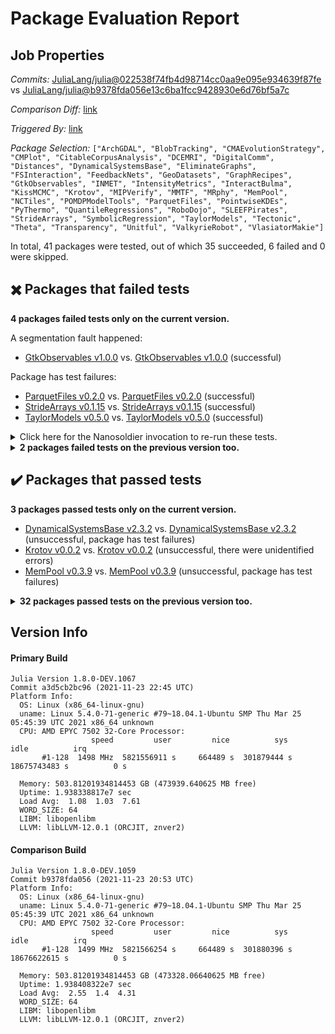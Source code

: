 # Package Evaluation Report

## Job Properties

*Commits:* [JuliaLang/julia@022538f74fb4d98714cc0aa9e095e934639f87fe](https://github.com/JuliaLang/julia/commit/022538f74fb4d98714cc0aa9e095e934639f87fe) vs [JuliaLang/julia@b9378fda056e13c6ba1fcc9428930e6d76bf5a7c](https://github.com/JuliaLang/julia/commit/b9378fda056e13c6ba1fcc9428930e6d76bf5a7c)

*Comparison Diff:* [link](https://github.com/JuliaLang/julia/compare/b9378fda056e13c6ba1fcc9428930e6d76bf5a7c..022538f74fb4d98714cc0aa9e095e934639f87fe)

*Triggered By:* [link](https://github.com/JuliaLang/julia/pull/43190#issuecomment-977203480)

*Package Selection:* `["ArchGDAL", "BlobTracking", "CMAEvolutionStrategy", "CMPlot", "CitableCorpusAnalysis", "DCEMRI", "DigitalComm", "Distances", "DynamicalSystemsBase", "EliminateGraphs", "FSInteraction", "FeedbackNets", "GeoDatasets", "GraphRecipes", "GtkObservables", "INMET", "IntensityMetrics", "InteractBulma", "KissMCMC", "Krotov", "MIPVerify", "MMTF", "MRphy", "MemPool", "NCTiles", "POMDPModelTools", "ParquetFiles", "PointwiseKDEs", "PyThermo", "QuantileRegressions", "RoboDojo", "SLEEFPirates", "StrideArrays", "SymbolicRegression", "TaylorModels", "Tectonic", "Theta", "Transparency", "Unitful", "ValkyrieRobot", "VlasiatorMakie"]`

In total, 41 packages were tested, out of which 35 succeeded, 6 failed and 0 were skipped.


## :heavy_multiplication_x: Packages that failed tests

**4 packages failed tests only on the current version.**

A segmentation fault happened:

- [GtkObservables v1.0.0](https://s3.amazonaws.com/julialang-reports/nanosoldier/pkgeval/by_hash/022538f_vs_b9378fd/GtkObservables.1.8.0-DEV-a3d5cb2bc96.log) vs. [GtkObservables v1.0.0](https://s3.amazonaws.com/julialang-reports/nanosoldier/pkgeval/by_hash/022538f_vs_b9378fd/GtkObservables.1.8.0-DEV-b9378fda056.log) (successful)

Package has test failures:

- [ParquetFiles v0.2.0](https://s3.amazonaws.com/julialang-reports/nanosoldier/pkgeval/by_hash/022538f_vs_b9378fd/ParquetFiles.1.8.0-DEV-a3d5cb2bc96.log) vs. [ParquetFiles v0.2.0](https://s3.amazonaws.com/julialang-reports/nanosoldier/pkgeval/by_hash/022538f_vs_b9378fd/ParquetFiles.1.8.0-DEV-b9378fda056.log) (successful)
- [StrideArrays v0.1.15](https://s3.amazonaws.com/julialang-reports/nanosoldier/pkgeval/by_hash/022538f_vs_b9378fd/StrideArrays.1.8.0-DEV-a3d5cb2bc96.log) vs. [StrideArrays v0.1.15](https://s3.amazonaws.com/julialang-reports/nanosoldier/pkgeval/by_hash/022538f_vs_b9378fd/StrideArrays.1.8.0-DEV-b9378fda056.log) (successful)
- [TaylorModels v0.5.0](https://s3.amazonaws.com/julialang-reports/nanosoldier/pkgeval/by_hash/022538f_vs_b9378fd/TaylorModels.1.8.0-DEV-a3d5cb2bc96.log) vs. [TaylorModels v0.5.0](https://s3.amazonaws.com/julialang-reports/nanosoldier/pkgeval/by_hash/022538f_vs_b9378fd/TaylorModels.1.8.0-DEV-b9378fda056.log) (successful)

<details><summary>Click here for the Nanosoldier invocation to re-run these tests.</summary>
<p>

```
@nanosoldier `runtests(["GtkObservables", "ParquetFiles", "StrideArrays", "TaylorModels"], vs = ":master")`
```

</p>
</details>


<details><summary><strong>2 packages failed tests on the previous version too.</strong></summary>
<p>

There were unidentified errors:

- [QuantileRegressions v0.1.8](https://s3.amazonaws.com/julialang-reports/nanosoldier/pkgeval/by_hash/022538f_vs_b9378fd/QuantileRegressions.1.8.0-DEV-a3d5cb2bc96.log)

Package has test failures:

- [Theta v0.1.2](https://s3.amazonaws.com/julialang-reports/nanosoldier/pkgeval/by_hash/022538f_vs_b9378fd/Theta.1.8.0-DEV-a3d5cb2bc96.log)

</p>
</details>


## :heavy_check_mark: Packages that passed tests

**3 packages passed tests only on the current version.**

- [DynamicalSystemsBase v2.3.2](https://s3.amazonaws.com/julialang-reports/nanosoldier/pkgeval/by_hash/022538f_vs_b9378fd/DynamicalSystemsBase.1.8.0-DEV-a3d5cb2bc96.log) vs. [DynamicalSystemsBase v2.3.2](https://s3.amazonaws.com/julialang-reports/nanosoldier/pkgeval/by_hash/022538f_vs_b9378fd/DynamicalSystemsBase.1.8.0-DEV-b9378fda056.log) (unsuccessful, package has test failures)
- [Krotov v0.0.2](https://s3.amazonaws.com/julialang-reports/nanosoldier/pkgeval/by_hash/022538f_vs_b9378fd/Krotov.1.8.0-DEV-a3d5cb2bc96.log) vs. [Krotov v0.0.2](https://s3.amazonaws.com/julialang-reports/nanosoldier/pkgeval/by_hash/022538f_vs_b9378fd/Krotov.1.8.0-DEV-b9378fda056.log) (unsuccessful, there were unidentified errors)
- [MemPool v0.3.9](https://s3.amazonaws.com/julialang-reports/nanosoldier/pkgeval/by_hash/022538f_vs_b9378fd/MemPool.1.8.0-DEV-a3d5cb2bc96.log) vs. [MemPool v0.3.9](https://s3.amazonaws.com/julialang-reports/nanosoldier/pkgeval/by_hash/022538f_vs_b9378fd/MemPool.1.8.0-DEV-b9378fda056.log) (unsuccessful, package has test failures)

<details><summary><strong>32 packages passed tests on the previous version too.</strong></summary>
<p>

- [ArchGDAL v0.7.4](https://s3.amazonaws.com/julialang-reports/nanosoldier/pkgeval/by_hash/022538f_vs_b9378fd/ArchGDAL.1.8.0-DEV-a3d5cb2bc96.log)
- [BlobTracking v0.1.6](https://s3.amazonaws.com/julialang-reports/nanosoldier/pkgeval/by_hash/022538f_vs_b9378fd/BlobTracking.1.8.0-DEV-a3d5cb2bc96.log)
- [CMAEvolutionStrategy v0.2.2](https://s3.amazonaws.com/julialang-reports/nanosoldier/pkgeval/by_hash/022538f_vs_b9378fd/CMAEvolutionStrategy.1.8.0-DEV-a3d5cb2bc96.log)
- [CMPlot v1.0.1](https://s3.amazonaws.com/julialang-reports/nanosoldier/pkgeval/by_hash/022538f_vs_b9378fd/CMPlot.1.8.0-DEV-a3d5cb2bc96.log)
- [CitableCorpusAnalysis v0.6.0](https://s3.amazonaws.com/julialang-reports/nanosoldier/pkgeval/by_hash/022538f_vs_b9378fd/CitableCorpusAnalysis.1.8.0-DEV-a3d5cb2bc96.log)
- [DCEMRI v0.2.4](https://s3.amazonaws.com/julialang-reports/nanosoldier/pkgeval/by_hash/022538f_vs_b9378fd/DCEMRI.1.8.0-DEV-a3d5cb2bc96.log)
- [DigitalComm v1.0.5](https://s3.amazonaws.com/julialang-reports/nanosoldier/pkgeval/by_hash/022538f_vs_b9378fd/DigitalComm.1.8.0-DEV-a3d5cb2bc96.log)
- [Distances v0.10.6](https://s3.amazonaws.com/julialang-reports/nanosoldier/pkgeval/by_hash/022538f_vs_b9378fd/Distances.1.8.0-DEV-a3d5cb2bc96.log)
- [EliminateGraphs v0.2.0](https://s3.amazonaws.com/julialang-reports/nanosoldier/pkgeval/by_hash/022538f_vs_b9378fd/EliminateGraphs.1.8.0-DEV-a3d5cb2bc96.log)
- [FSInteraction v0.1.0](https://s3.amazonaws.com/julialang-reports/nanosoldier/pkgeval/by_hash/022538f_vs_b9378fd/FSInteraction.1.8.0-DEV-a3d5cb2bc96.log)
- [FeedbackNets v0.3.0](https://s3.amazonaws.com/julialang-reports/nanosoldier/pkgeval/by_hash/022538f_vs_b9378fd/FeedbackNets.1.8.0-DEV-a3d5cb2bc96.log)
- [GeoDatasets v0.1.6](https://s3.amazonaws.com/julialang-reports/nanosoldier/pkgeval/by_hash/022538f_vs_b9378fd/GeoDatasets.1.8.0-DEV-a3d5cb2bc96.log)
- [GraphRecipes v0.5.8](https://s3.amazonaws.com/julialang-reports/nanosoldier/pkgeval/by_hash/022538f_vs_b9378fd/GraphRecipes.1.8.0-DEV-a3d5cb2bc96.log)
- [INMET v0.1.0](https://s3.amazonaws.com/julialang-reports/nanosoldier/pkgeval/by_hash/022538f_vs_b9378fd/INMET.1.8.0-DEV-a3d5cb2bc96.log)
- [IntensityMetrics v0.4.0](https://s3.amazonaws.com/julialang-reports/nanosoldier/pkgeval/by_hash/022538f_vs_b9378fd/IntensityMetrics.1.8.0-DEV-a3d5cb2bc96.log)
- [InteractBulma v0.6.2](https://s3.amazonaws.com/julialang-reports/nanosoldier/pkgeval/by_hash/022538f_vs_b9378fd/InteractBulma.1.8.0-DEV-a3d5cb2bc96.log)
- [KissMCMC v0.2.1](https://s3.amazonaws.com/julialang-reports/nanosoldier/pkgeval/by_hash/022538f_vs_b9378fd/KissMCMC.1.8.0-DEV-a3d5cb2bc96.log)
- [MIPVerify v0.3.1](https://s3.amazonaws.com/julialang-reports/nanosoldier/pkgeval/by_hash/022538f_vs_b9378fd/MIPVerify.1.8.0-DEV-a3d5cb2bc96.log)
- [MMTF v1.0.0](https://s3.amazonaws.com/julialang-reports/nanosoldier/pkgeval/by_hash/022538f_vs_b9378fd/MMTF.1.8.0-DEV-a3d5cb2bc96.log)
- [MRphy v0.1.5](https://s3.amazonaws.com/julialang-reports/nanosoldier/pkgeval/by_hash/022538f_vs_b9378fd/MRphy.1.8.0-DEV-a3d5cb2bc96.log)
- [NCTiles v0.1.14](https://s3.amazonaws.com/julialang-reports/nanosoldier/pkgeval/by_hash/022538f_vs_b9378fd/NCTiles.1.8.0-DEV-a3d5cb2bc96.log)
- [POMDPModelTools v0.3.9](https://s3.amazonaws.com/julialang-reports/nanosoldier/pkgeval/by_hash/022538f_vs_b9378fd/POMDPModelTools.1.8.0-DEV-a3d5cb2bc96.log)
- [PointwiseKDEs v0.1.0](https://s3.amazonaws.com/julialang-reports/nanosoldier/pkgeval/by_hash/022538f_vs_b9378fd/PointwiseKDEs.1.8.0-DEV-a3d5cb2bc96.log)
- [PyThermo v0.1.3](https://s3.amazonaws.com/julialang-reports/nanosoldier/pkgeval/by_hash/022538f_vs_b9378fd/PyThermo.1.8.0-DEV-a3d5cb2bc96.log)
- [RoboDojo v0.1.1](https://s3.amazonaws.com/julialang-reports/nanosoldier/pkgeval/by_hash/022538f_vs_b9378fd/RoboDojo.1.8.0-DEV-a3d5cb2bc96.log)
- [SLEEFPirates v0.6.28](https://s3.amazonaws.com/julialang-reports/nanosoldier/pkgeval/by_hash/022538f_vs_b9378fd/SLEEFPirates.1.8.0-DEV-a3d5cb2bc96.log)
- [SymbolicRegression v0.6.16](https://s3.amazonaws.com/julialang-reports/nanosoldier/pkgeval/by_hash/022538f_vs_b9378fd/SymbolicRegression.1.8.0-DEV-a3d5cb2bc96.log)
- [Tectonic v0.8.0](https://s3.amazonaws.com/julialang-reports/nanosoldier/pkgeval/by_hash/022538f_vs_b9378fd/Tectonic.1.8.0-DEV-a3d5cb2bc96.log)
- [Transparency v0.1.7](https://s3.amazonaws.com/julialang-reports/nanosoldier/pkgeval/by_hash/022538f_vs_b9378fd/Transparency.1.8.0-DEV-a3d5cb2bc96.log)
- [Unitful v1.9.2](https://s3.amazonaws.com/julialang-reports/nanosoldier/pkgeval/by_hash/022538f_vs_b9378fd/Unitful.1.8.0-DEV-a3d5cb2bc96.log)
- [ValkyrieRobot v0.2.1](https://s3.amazonaws.com/julialang-reports/nanosoldier/pkgeval/by_hash/022538f_vs_b9378fd/ValkyrieRobot.1.8.0-DEV-a3d5cb2bc96.log)
- [VlasiatorMakie v0.1.2](https://s3.amazonaws.com/julialang-reports/nanosoldier/pkgeval/by_hash/022538f_vs_b9378fd/VlasiatorMakie.1.8.0-DEV-a3d5cb2bc96.log)

</p>
</details>


## Version Info

#### Primary Build

```
Julia Version 1.8.0-DEV.1067
Commit a3d5cb2bc96 (2021-11-23 22:45 UTC)
Platform Info:
  OS: Linux (x86_64-linux-gnu)
  uname: Linux 5.4.0-71-generic #79~18.04.1-Ubuntu SMP Thu Mar 25 05:45:39 UTC 2021 x86_64 unknown
  CPU: AMD EPYC 7502 32-Core Processor: 
                  speed         user         nice          sys         idle          irq
       #1-128  1498 MHz  5821556911 s     664489 s  301879444 s  18675743483 s          0 s
       
  Memory: 503.81201934814453 GB (473939.640625 MB free)
  Uptime: 1.938338817e7 sec
  Load Avg:  1.08  1.03  7.61
  WORD_SIZE: 64
  LIBM: libopenlibm
  LLVM: libLLVM-12.0.1 (ORCJIT, znver2)

```

#### Comparison Build

```
Julia Version 1.8.0-DEV.1059
Commit b9378fda056 (2021-11-23 20:53 UTC)
Platform Info:
  OS: Linux (x86_64-linux-gnu)
  uname: Linux 5.4.0-71-generic #79~18.04.1-Ubuntu SMP Thu Mar 25 05:45:39 UTC 2021 x86_64 unknown
  CPU: AMD EPYC 7502 32-Core Processor: 
                  speed         user         nice          sys         idle          irq
       #1-128  1499 MHz  5821566254 s     664489 s  301880396 s  18676622615 s          0 s
       
  Memory: 503.81201934814453 GB (473328.06640625 MB free)
  Uptime: 1.938408322e7 sec
  Load Avg:  2.55  1.4  4.31
  WORD_SIZE: 64
  LIBM: libopenlibm
  LLVM: libLLVM-12.0.1 (ORCJIT, znver2)

```
<!-- Generated on 2021-11-23T21:58:47.644 -->
